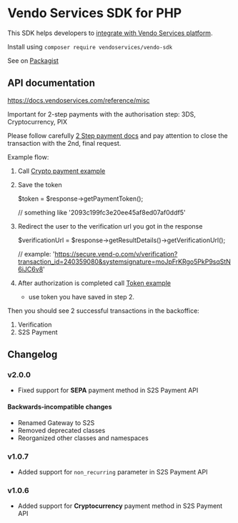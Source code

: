 # Vendo Services SDK for PHP
This SDK helps developers to [integrate with Vendo Services platform](https://docs.vendoservices.com/).

Install using ```composer require vendoservices/vendo-sdk```

See on [Packagist](https://packagist.org/packages/vendoservices/vendo-sdk)

## API documentation
https://docs.vendoservices.com/reference/misc

Important for 2-step payments with the authorisation step: 3DS, Cryptocurrency, PIX
 
Please follow carefully [2 Step payment docs](https://docs.vendoservices.com/reference/payment-gateway-3ds-flow) and pay attention to close the transaction with 
the 2nd, final request.

Example flow:

1. Call [Crypto payment example](https://github.com/lbadmin/vendo-sdk-php/blob/master/examples/s2s-api/crypto_payment.php)

2. Save the token


    $token = $response->getPaymentToken(); 

    // something like '2093c199fc3e20ee45af8ed07af0ddf5'


3. Redirect the user to the verification url you got in the response 

    
    $verificationUrl = $response->getResultDetails()->getVerificationUrl();

    // example: 'https://secure.vend-o.com/v/verification?transaction_id=240359080&systemsignature=moJpFrKRgo5PkP9sqStN6iJC6v8'
      
4. After authorization is completed call [Token example](https://github.com/lbadmin/vendo-sdk-php/blob/master/examples/s2s-api/payment_with_saved_token.php)
   - use token you have saved in step 2.

Then you should see 2 successful transactions in the backoffice:
1. Verification
2. S2S Payment

## Changelog

### v2.0.0

- Fixed support for **SEPA** payment method in S2S Payment API

#### Backwards-incompatible changes

- Renamed Gateway to S2S
- Removed deprecated classes
- Reorganized other classes and namespaces

### v1.0.7

- Added support for `non_recurring` parameter in S2S Payment API

### v1.0.6

- Added support for **Cryptocurrency** payment method in S2S Payment API
